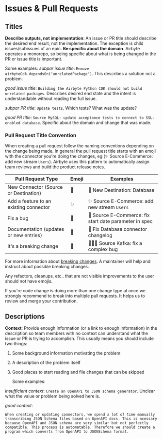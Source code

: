 # Issues & Pull Requests

## Titles

**Describe outputs, not implementation**: An issue or PR title should describe the desired end result, not the implementation. The exception is child issues/subissues of an epic. **Be specific about the domain**. Airbyte operates a monorepo, so being specific about what is being changed in the PR or issue title is important.

Some examples: _subpar issue title_: `Remove airbyteCdk.dependsOn("unrelatedPackage")`. This describes a solution not a problem.

_good issue title_: `Building the Airbyte Python CDK should not build unrelated packages`. Describes desired end state and the intent is understandable without reading the full issue.

_subpar PR title_: `Update tests`. Which tests? What was the update?

_good PR title_: `Source MySQL: update acceptance tests to connect to SSL-enabled database`. Specific about the domain and change that was made.

### Pull Request Title Convention

When creating a pull request follow the naming conventions depending on the change being made.
In general the pull request title starts with an emoji with the connector you're doing the changes, eg (✨ Source E-Commerce: add new stream `Users`). 
Airbyte uses this pattern to automatically assign team reviews and build the product release notes.

| Pull Request Type | Emoji | Examples |
| ----------------- | ----- | ---------|
| New Connector (Source or Destination)  | 🎉 | 🎉 New Destination: Database                           |
| Add a feature to an existing connector | ✨ | ✨ Source E-Commerce: add new stream `Users`           |
| Fix a bug                              | 🐛 | 🐛 Source E-Commerce: fix start date parameter in spec |
| Documentation (updates or new entries) | 📝 | 📝 Fix Database connector changelog                    |
| It's a breaking change                 | 🚨 | 🚨🚨🐛 Source Kafka: fix a complex bug                  |

For more information about [breaking changes](README.md#breaking-changes-to-connectors). A maintainer will help and instruct about possible breaking changes.

Any refactors, cleanups, etc.. that are not visible improvements to the user should not have emojis.

If you're code change is doing more than one change type at once we strongly recommend to break into multiple pull requests. It helps us to review and merge your contribution.

## Descriptions

**Context**: Provide enough information \(or a link to enough information\) in the description so team members with no context can understand what the issue or PR is trying to accomplish. This usually means you should include two things:

1. Some background information motivating the problem
2. A description of the problem itself
3. Good places to start reading and file changes that can be skipped

   Some examples:

_insufficient context_: `Create an OpenAPI to JSON schema generator`. Unclear what the value or problem being solved here is.

_good context_:

```text
When creating or updating connectors, we spend a lot of time manually transcribing JSON Schema files based on OpenAPI docs. This is ncessary because OpenAPI and JSON schema are very similar but not perfectly compatible. This process is automatable. Therefore we should create a program which converts from OpenAPI to JSONSchema format.
```